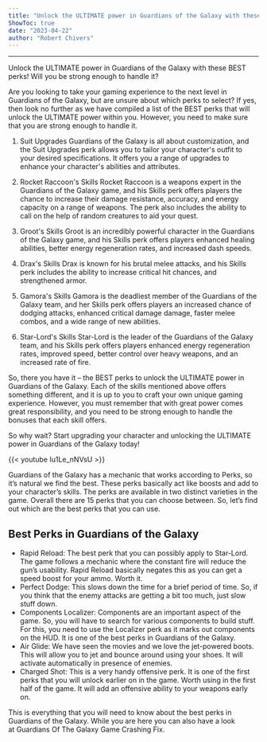 ```yaml
---
title: "Unlock the ULTIMATE power in Guardians of the Galaxy with these BEST perks! Will you be strong enough to handle it?"
ShowToc: true 
date: "2023-04-22"
author: "Robert Chivers"
---
```

*****
Unlock the ULTIMATE power in Guardians of the Galaxy with these BEST perks! Will you be strong enough to handle it?

Are you looking to take your gaming experience to the next level in Guardians of the Galaxy, but are unsure about which perks to select? If yes, then look no further as we have compiled a list of the BEST perks that will unlock the ULTIMATE power within you. However, you need to make sure that you are strong enough to handle it.

1. Suit Upgrades
Guardians of the Galaxy is all about customization, and the Suit Upgrades perk allows you to tailor your character's outfit to your desired specifications. It offers you a range of upgrades to enhance your character's abilities and attributes.

2. Rocket Raccoon's Skills
Rocket Raccoon is a weapons expert in the Guardians of the Galaxy game, and his Skills perk offers players the chance to increase their damage resistance, accuracy, and energy capacity on a range of weapons. The perk also includes the ability to call on the help of random creatures to aid your quest.

3. Groot's Skills
Groot is an incredibly powerful character in the Guardians of the Galaxy game, and his Skills perk offers players enhanced healing abilities, better energy regeneration rates, and increased dash speeds.

4. Drax's Skills
Drax is known for his brutal melee attacks, and his Skills perk includes the ability to increase critical hit chances, and strengthened armor.

5. Gamora's Skills
Gamora is the deadliest member of the Guardians of the Galaxy team, and her Skills perk offers players an increased chance of dodging attacks, enhanced critical damage damage, faster melee combos, and a wide range of new abilities.

6. Star-Lord's Skills
Star-Lord is the leader of the Guardians of the Galaxy team, and his Skills perk offers players enhanced energy regeneration rates, improved speed, better control over heavy weapons, and an increased rate of fire.

So, there you have it – the BEST perks to unlock the ULTIMATE power in Guardians of the Galaxy. Each of the skills mentioned above offers something different, and it is up to you to craft your own unique gaming experience. However, you must remember that with great power comes great responsibility, and you need to be strong enough to handle the bonuses that each skill offers.

So why wait? Start upgrading your character and unlocking the ULTIMATE power in Guardians of the Galaxy today!

{{< youtube Iu1Le_nNVsU >}} 



Guardians of the Galaxy has a mechanic that works according to Perks, so it’s natural we find the best. These perks basically act like boosts and add to your character’s skills. The perks are available in two distinct varieties in the game. Overall there are 15 perks that you can choose between. So, let’s find out which are the best perks that you can use.
 
## Best Perks in Guardians of the Galaxy
 

 
- Rapid Reload: The best perk that you can possibly apply to Star-Lord. The game follows a mechanic where the constant fire will reduce the gun’s usability. Rapid Reload basically negates this as you can get a speed boost for your ammo. Worth it.
 - Perfect Dodge: This slows down the time for a brief period of time. So, if you think that the enemy attacks are getting a bit too much, just slow stuff down.
 - Components Localizer: Components are an important aspect of the game. So, you will have to search for various components to build stuff. For this, you need to use the Localizer perk as it marks out components on the HUD. It is one of the best perks in Guardians of the Galaxy.
 - Air Glide: We have seen the movies and we love the jet-powered boots. This will allow you to jet and bounce around using your shoes. It will activate automatically in presence of enemies.
 - Charged Shot: This is a very handy offensive perk. It is one of the first perks that you will unlock earlier on in the game. Worth using in the first half of the game. It will add an offensive ability to your weapons early on.

 
This is everything that you will need to know about the best perks in Guardians of the Galaxy. While you are here you can also have a look at Guardians Of The Galaxy Game Crashing Fix.




